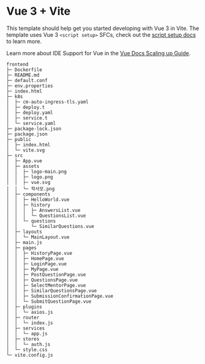 # Vue 3 + Vite

This template should help get you started developing with Vue 3 in Vite. The template uses Vue 3 `<script setup>` SFCs, check out the [script setup docs](https://v3.vuejs.org/api/sfc-script-setup.html#sfc-script-setup) to learn more.

Learn more about IDE Support for Vue in the [Vue Docs Scaling up Guide](https://vuejs.org/guide/scaling-up/tooling.html#ide-support).

```
frontend
├─ Dockerfile
├─ README.md
├─ default.conf
├─ env.properties
├─ index.html
├─ k8s
│  ├─ cm-auto-ingress-tls.yaml
│  ├─ deploy.t
│  ├─ deploy.yaml
│  ├─ service.t
│  └─ service.yaml
├─ package-lock.json
├─ package.json
├─ public
│  ├─ index.html
│  └─ vite.svg
├─ src
│  ├─ App.vue
│  ├─ assets
│  │  ├─ logo-main.png
│  │  ├─ logo.png
│  │  ├─ vue.svg
│  │  └─ 학사모.png
│  ├─ components
│  │  ├─ HelloWorld.vue
│  │  ├─ history
│  │  │  ├─ AnswersList.vue
│  │  │  └─ QuestionsList.vue
│  │  └─ questions
│  │     └─ SimilarQuestions.vue
│  ├─ layouts
│  │  └─ MainLayout.vue
│  ├─ main.js
│  ├─ pages
│  │  ├─ HistoryPage.vue
│  │  ├─ HomePage.vue
│  │  ├─ LoginPage.vue
│  │  ├─ MyPage.vue
│  │  ├─ PostQuestionPage.vue
│  │  ├─ QuestionsPage.vue
│  │  ├─ SelectMentorPage.vue
│  │  ├─ SimilarQuestionsPage.vue
│  │  ├─ SubmissionConfirmationPage.vue
│  │  └─ SubmitQuestionPage.vue
│  ├─ plugins
│  │  └─ axios.js
│  ├─ router
│  │  └─ index.js
│  ├─ services
│  │  └─ app.js
│  ├─ stores
│  │  └─ auth.js
│  └─ style.css
└─ vite.config.js

```